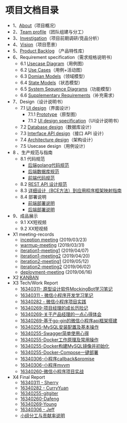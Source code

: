 # 项目文档目录
- 1、[About](about.md)（项目概况）
- 2、[Team profile](team-profile.md)（团队组建与分工）
- 3、[Investigation](产品调研文档_v1.0.md)（项目前期调研/竞品分析）
- 4、[Vision](vision.md)（项目愿景）
- 5、[Product Backlog](product_backlog.md) （产品特性库）
- 6、Requirement specification（需求规格说明书）
    - 6.1 [Usecase Diagram](use-case/README.md#用例图)（用例图）
    - 6.2 [Use Cases](use-case/README.md#用例)（用例+活动图）
    - 6.3 [Domian Models](domain-model/README.md)（领域模型）
    - 6.4 [State Models](state-models/README.md)（状态模型）
    - 6.5 [System Sequence Diagrams](SSD/README.md)（功能模型）
    - 6.6 [Supplementary Requirements](supplementary_requirements.md)（补充需求）
- 7、Design（设计说明书）
    - 7.1 [UI design](https://org.modao.cc/app/f0ebac717798611817ec540d3532bab4#screen=sB92589E8A31557559884765)（界面设计）
      - 7.1.1 [Prototype](https://org.modao.cc/app/f0ebac717798611817ec540d3532bab4#screen=sB92589E8A31557559884765)（原型图）
      - 7.1.2 [UI design specification](./ui-design.md)（UI设计说明书）
    - 7.2 [Database design](imgs/db_design.png)（数据库设计）
    - 7.3 [Interface API design](api/README.md)（接口 API 设计）
    - 7.4 [Architecture design](SAD/SAD.md)（架构设计）
    - 7.5 Usecase design（用例设计）
- 8 、生产规范与指南
    - 8.1 代码规范
      - [后端golang代码规范](后端代码规范.md#go语言编写规范)
      - [后端数据库规范](后端代码规范.md#数据库规范)
      - [前端代码规范](前端代码规范.md)
    - 8.2 [REST API 设计规范](后端代码规范.md#接口规范)
    - 8.3 [详细设计（BCE方法）到应用程序框架映射指南](BCE.md)
    - 8.4 部署说明
      - [前端部署说明](https://github.com/swsad-dalaotelephone/miniProgram/blob/master/README.md)
      - [后端部署说明](https://github.com/swsad-dalaotelephone/Server/blob/master/README.md)
- 9、成品展示
    - 9.1 XX短视频
    - 9.2 XX短视频
- X1 meeting-records
    - [inception meeting](./meeting-record/inception-meeting) (2019/03/23)
    - [warmup-meeting](./meeting-record/warmup-meeting) (2019/03/31)
    - [iteration1-meeting1](./meeting-record/iteration1-meeting1) (2019/04/07)
    - [iteration1-meeting2](./meeting-record/iteration1-meeting2) (2019/04/20)
    - [iteration2-meeting1](./meeting-record/iteration2-meeting1) (2019/05/12)
    - [iteration2-meeting2](./meeting-record/iteration2-meeting2) (2019/06/02)
    - [deployment-meeting](./meeting-record/deployment-meeting) (2019/06/16)
- X2 [KANBAN](kanban.md)
- X3 Tech/Work Report
    - [16340311- 原型设计软件MockingBot学习笔记](https://yuandi-sherry.github.io/2019/05/18/原型设计软件MockingBot学习笔记/)
    - [16340311 - 微信小程序开发学习笔记](https://yuandi-sherry.github.io/2019/06/27/微信小程序开发学习笔记/)
    - [16340282 - 微信小程序项目实践](<https://blog.csdn.net/happy990/article/details/93785010>)
    - [16340269-项目经理的成长历险记](https://blog.csdn.net/weixin_43828428/article/details/94310464)
    - [16340269-关于产品经理的一点心得体会](https://blog.csdn.net/weixin_43828428/article/details/94310582)
    - [16340269-基于go-gin的微信小程序api框架搭建](https://blog.csdn.net/weixin_43828428/article/details/94294049)
    - [16340255-MySQL安装配置及基本操作](https://gitgiter.github.io/2019/06/18/MySQL安装配置及基本操作)
    - [16340255-Swagger简单使用心得](https://gitgiter.github.io/2019/06/01/Swagger简单使用心得)
    - [16340255-Docker工作原理及常用操作](https://gitgiter.github.io/2019/06/26/Docker工作原理及常用操作)
    - [16340255-Docker构建MySQL镜像并初始化](https://gitgiter.github.io/2019/06/29/Docker构建MySQL镜像并初始化)
    - [16340255-Docker-Compose一键部署](https://gitgiter.github.io/2019/06/30/Docker-Compose一键部署)
    - [16340306-小程序callback&promise](https://www.jianshu.com/p/61ec20d5be1e)
    - [16340306-小程序mvvm](https://www.jianshu.com/p/c1b32c02be09)
    - [16340260-微信小程序项目实战](https://blog.csdn.net/DaF_alex/article/details/94325403)
- X4 Final Report
    - [16340311 - Sherry](./personal-reports/16340311-finalReport.md)
    - [16340282 - CurryYuan](<https://blog.csdn.net/happy990/article/details/94300713>)
    - [16340255-gitgiter](./personal-reports/16340255-gitgiter.md)
    - [16340260-Dafeng](./personal-reports/16340260-dafeng.md)
    - [16340269-Young](./personal-reports/16340269-report.md)
    - [16340306 - Jeff](./personal-reports/16340306-report.md)
    - [小组分工与贡献率说明](./小组分工与贡献率说明.md)
